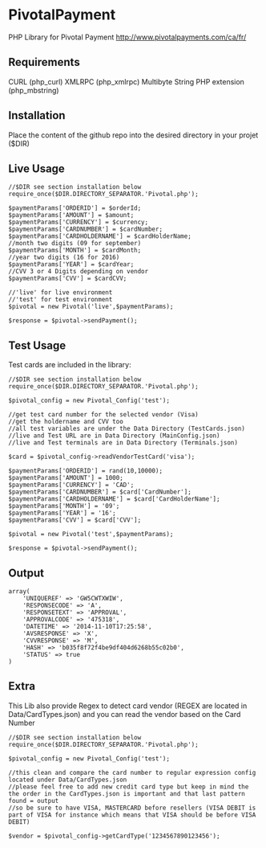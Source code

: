 PivotalPayment
==============
PHP Library for Pivotal Payment
http://www.pivotalpayments.com/ca/fr/



Requirements
-----------
CURL (php_curl)
XMLRPC (php_xmlrpc)
Multibyte String PHP extension (php_mbstring)

Installation
-----------
  Place the content of the github repo into the desired directory in your projet ($DIR)

Live Usage
-----------
  	//$DIR see section installation below
  	require_once($DIR.DIRECTORY_SEPARATOR.'Pivotal.php');	

	$paymentParams['ORDERID'] = $orderId;
	$paymentParams['AMOUNT'] = $amount;
	$paymentParams['CURRENCY'] = $currency;
	$paymentParams['CARDNUMBER'] = $cardNumber;
	$paymentParams['CARDHOLDERNAME'] = $cardHolderName;
	//month two digits (09 for september)
	$paymentParams['MONTH'] = $cardMonth;
	//year two digits (16 for 2016)
	$paymentParams['YEAR'] = $cardYear;
	//CVV 3 or 4 Digits depending on vendor
  	$paymentParams['CVV'] = $cardCVV;

	//'live' for live environment
	//'test' for test environment
  	$pivotal = new Pivotal('live',$paymentParams);

  	$response = $pivotal->sendPayment();
	

Test Usage
-----------
Test cards are included in the library:

  	//$DIR see section installation below
  	require_once($DIR.DIRECTORY_SEPARATOR.'Pivotal.php');	
	
	$pivotal_config = new Pivotal_Config('test');
	
	//get test card number for the selected vendor (Visa)
	//get the holdername and CVV too
	//all test variables are under the Data Directory (TestCards.json)
	//live and Test URL are in Data Directory (MainConfig.json)
	//live and Test terminals are in Data Directory (Terminals.json)

	$card = $pivotal_config->readVendorTestCard('visa');
	
	$paymentParams['ORDERID'] = rand(10,10000);
	$paymentParams['AMOUNT'] = 1000;
	$paymentParams['CURRENCY'] = 'CAD';
	$paymentParams['CARDNUMBER'] = $card['CardNumber'];
	$paymentParams['CARDHOLDERNAME'] = $card['CardHolderName'];
	$paymentParams['MONTH'] = '09';
	$paymentParams['YEAR'] = '16';
  	$paymentParams['CVV'] = $card['CVV'];

  	$pivotal = new Pivotal('test',$paymentParams);

  	$response = $pivotal->sendPayment();

Output
-----------
	array(
		'UNIQUEREF' => 'GW5CWTXWIW',
		'RESPONSECODE' => 'A',
		'RESPONSETEXT' => 'APPROVAL',
		'APPROVALCODE' => '475318',
		'DATETIME' => '2014-11-10T17:25:58',
		'AVSRESPONSE' => 'X',
		'CVVRESPONSE' => 'M',
		'HASH' => 'b035f8f72f4be9df404d6268b55c02b0',
		'STATUS' => true
	)

Extra
-----------
This Lib also provide Regex to detect card vendor (REGEX are located in Data/CardTypes.json)
and you can read the vendor based on the Card Number

 
	//$DIR see section installation below
  	require_once($DIR.DIRECTORY_SEPARATOR.'Pivotal.php');	
	
	$pivotal_config = new Pivotal_Config('test');

	//this clean and compare the card number to regular expression config located under Data/CardTypes.json
	//please feel free to add new credit card type but keep in mind the the order in the CardTypes.json is important and that last pattern found = output
	//so be sure to have VISA, MASTERCARD before resellers (VISA DEBIT is part of VISA for instance which means that VISA should be before VISA DEBIT)

	$vendor = $pivotal_config->getCardType('1234567890123456');
	

